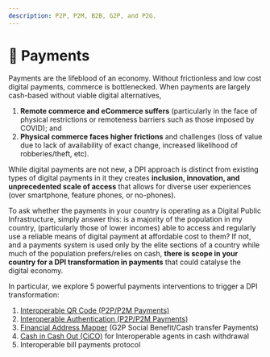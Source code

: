 ```yaml
---
description: P2P, P2M, B2B, G2P, and P2G.
---
```


# 💸 Payments

Payments are the lifeblood of an economy. Without frictionless and low cost digital payments, commerce is bottlenecked. When payments are largely cash-based without viable digital alternatives,

1. **Remote commerce and eCommerce suffers** (particularly in the face of physical restrictions or remoteness barriers such as those imposed by COVID); and&#x20;
2. **Physical commerce faces higher frictions** and challenges (loss of value due to lack of availability of exact change, increased likelihood of robberies/theft, etc).

While digital payments are not new, a DPI approach is distinct from existing types of digital payments in it they creates **inclusion, innovation, and unprecedented scale of access** that allows for diverse user experiences (over smartphone, feature phones, or no-phones).&#x20;

To ask whether the payments in your country is operating as a Digital Public Infrastructure, simply answer this: is a majority of the population in my country, (particularly those of lower incomes) able to access and regularly use a reliable means of digital payment at affordable cost to them? If not, and a payments system is used only by the elite sections of a country while much of the population prefers/relies on cash, **there is scope in your country for a DPI transformation in payments** that could catalyse the digital economy.&#x20;

In particular, we explore 5 powerful payments interventions to trigger a DPI transformation:&#x20;

1. [Interoperable QR Code (P2P/P2M Payments)](interoperable-qr-code.md)
2. [Interoperable Authentication (P2P/P2M Payments)](interoperable-authentication-p2p-p2m.md)
3. [Financial Address Mapper](https://g2pconnect.cdpi.dev/protocol/interfaces/beneficiary-management/mapper-architecture) (G2P Social Benefit/Cash transfer Payments)&#x20;
4. [Cash in Cash Out (CiCO)](cash-in-cash-out-cico.md) for Interoperable agents in cash withdrawal
5. Interoperable bill payments protocol

&#x20;
